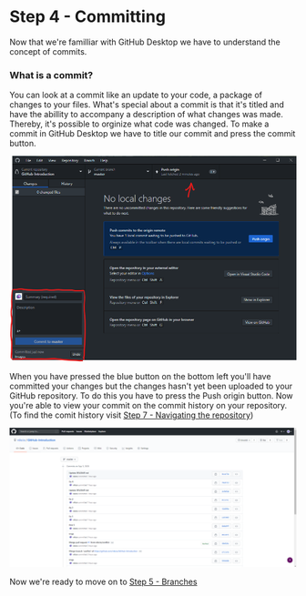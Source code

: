 # Step 4 - Committing 

Now that we're familliar with GitHub Desktop we have to understand the concept of commits.

### What is a commit?
You can look at a commit like an update to your code, a package of changes to your files. What's special about a commit is that it's titled and have the abillity to accompany a description of what changes was made. Thereby, it's possible to orginize what code was changed.
To make a commit in GitHub Desktop we have to title our commit and press the commit button.

![GitHub desktop commit](../Assets/Images/github-desktop/commiting.png)

When you have pressed the blue button on the bottom left you'll have committed your changes but the changes hasn't yet been uploaded to your GitHub repository. To do this you have to press the Push origin button. Now you're able to view your commit on the commit history on your repository. (To find the comit history visit [Step 7 - Navigating the repository](../Step%207%20-%20Navigating%20the%20repository/README.md))

![Repository commit history](../Assets/Images/github-desktop/comit-history.png)

Now we're ready to move on to [Step 5 - Branches](../Step%205%20-%20Branches/README.md)